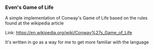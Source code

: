 ### Even's Game of Life
A simple implementation of Conway's Game of Life based on the rules found at the wikipedia article 

Link: https://en.wikipedia.org/wiki/Conway%27s_Game_of_Life


It's written in go as a way for me to get more familiar with the language
